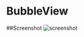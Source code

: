 # BubbleView

##Screenshot
![screenshot](https://github.com/lguipeng/BubbleView/blob/master/screenshot/screenshot.png)

